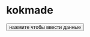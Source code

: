# kokmade
<!DOCTYPE html>
<html>
<body>
<button>нажмите чтобы ввести данные</button>
<script>window.addEventListener("click", () => {
	
    let a=Number(prompt('Введите день'));
    let b=Number(prompt('Введите месяц'));
    let c=Number(prompt('Введите год'));
    let d=a+b*30*c*365;
    document.write('Вы прожили: '+(d)+' дней');
    
});
</script>
</body>
</html>
